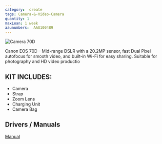 ```yaml
---
category:  create
tags: Camera-&-Video-Camera
quantity: 1
maxLoan: 1 week
aaunumbers:  AAU100489
---
```

![Camera 70D](/assets/images/equip/eos70d.jpg)

Canon EOS 70D – Mid-range DSLR with a 20.2MP sensor, fast Dual Pixel autofocus for smooth video, and built-in Wi-Fi for easy sharing. Suitable for photography and HD video productio
## KIT INCLUDES:
-  Camera 
-  Strap 
-  Zoom Lens 
-  Charging Unit 
-  Camera Bag

## Drivers / Manuals
[Manual](https://www.canon.dk/support/consumer/products/cameras/eos/eos-70d.html?type=manuals&detailId=tcm:81-1076395&productTcmUri=tcm:81-1076299)



